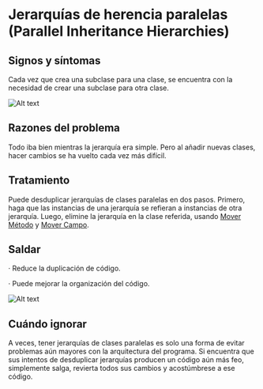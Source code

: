 # Jerarquías de herencia paralelas (Parallel Inheritance Hierarchies)

## Signos y síntomas

Cada vez que crea una subclase para una clase, se encuentra con la necesidad de crear una subclase para otra clase.

![Alt text](https://refactoring.guru/images/refactoring/content/smells/parallel-inheritance-hierarchies-01.png?id%3D9167875f5f0e80256edcc8fcaaed3563)

## Razones del problema

Todo iba bien mientras la jerarquía era simple. Pero al añadir nuevas clases, hacer cambios se ha vuelto cada vez más difícil.

## Tratamiento

Puede desduplicar jerarquías de clases paralelas en dos pasos. Primero, haga que las instancias de una jerarquía se refieran a instancias de otra jerarquía. Luego, elimine la jerarquía en la clase referida, usando [Mover Método](../RefactoringPattern/MoveMethod.md) y [Mover Campo](../RefactoringPattern/MoveField.md).

## Saldar

· Reduce la duplicación de código.

· Puede mejorar la organización del código.

![Alt text](https://refactoring.guru/images/refactoring/content/smells/parallel-inheritance-hierarchies-02.png?id%3D4dca6795d3d087b23ad1027298d6f1dd)

## Cuándo ignorar

A veces, tener jerarquías de clases paralelas es solo una forma de evitar problemas aún mayores con la arquitectura del programa. Si encuentra que sus intentos de desduplicar jerarquías producen un código aún más feo, simplemente salga, revierta todos sus cambios y acostúmbrese a ese código.